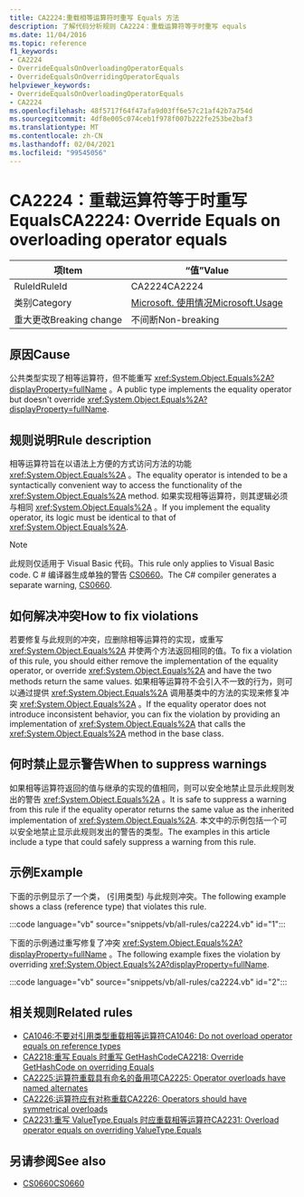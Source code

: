```yaml
---
title: CA2224:重载相等运算符时重写 Equals 方法
description: 了解代码分析规则 CA2224：重载运算符等于时重写 equals
ms.date: 11/04/2016
ms.topic: reference
f1_keywords:
- CA2224
- OverrideEqualsOnOverloadingOperatorEquals
- OverrideEqualsOnOverridingOperatorEquals
helpviewer_keywords:
- OverrideEqualsOnOverloadingOperatorEquals
- CA2224
ms.openlocfilehash: 48f5717f64f47afa9d03ff6e57c21af42b7a754d
ms.sourcegitcommit: 4df8e005c074ceb1f978f007b222fe253be2baf3
ms.translationtype: MT
ms.contentlocale: zh-CN
ms.lasthandoff: 02/04/2021
ms.locfileid: "99545056"
---
```

# <a name="ca2224-override-equals-on-overloading-operator-equals"></a><span data-ttu-id="65b2d-103">CA2224：重载运算符等于时重写 Equals</span><span class="sxs-lookup"><span data-stu-id="65b2d-103">CA2224: Override Equals on overloading operator equals</span></span>

|<span data-ttu-id="65b2d-104">项</span><span class="sxs-lookup"><span data-stu-id="65b2d-104">Item</span></span>|<span data-ttu-id="65b2d-105">“值”</span><span class="sxs-lookup"><span data-stu-id="65b2d-105">Value</span></span>|
|-|-|
|<span data-ttu-id="65b2d-106">RuleId</span><span class="sxs-lookup"><span data-stu-id="65b2d-106">RuleId</span></span>|<span data-ttu-id="65b2d-107">CA2224</span><span class="sxs-lookup"><span data-stu-id="65b2d-107">CA2224</span></span>|
|<span data-ttu-id="65b2d-108">类别</span><span class="sxs-lookup"><span data-stu-id="65b2d-108">Category</span></span>|[<span data-ttu-id="65b2d-109">Microsoft. 使用情况</span><span class="sxs-lookup"><span data-stu-id="65b2d-109">Microsoft.Usage</span></span>](usage-warnings.md)|
|<span data-ttu-id="65b2d-110">重大更改</span><span class="sxs-lookup"><span data-stu-id="65b2d-110">Breaking change</span></span>|<span data-ttu-id="65b2d-111">不间断</span><span class="sxs-lookup"><span data-stu-id="65b2d-111">Non-breaking</span></span>|

## <a name="cause"></a><span data-ttu-id="65b2d-112">原因</span><span class="sxs-lookup"><span data-stu-id="65b2d-112">Cause</span></span>

<span data-ttu-id="65b2d-113">公共类型实现了相等运算符，但不能重写 <xref:System.Object.Equals%2A?displayProperty=fullName> 。</span><span class="sxs-lookup"><span data-stu-id="65b2d-113">A public type implements the equality operator but doesn't override <xref:System.Object.Equals%2A?displayProperty=fullName>.</span></span>

## <a name="rule-description"></a><span data-ttu-id="65b2d-114">规则说明</span><span class="sxs-lookup"><span data-stu-id="65b2d-114">Rule description</span></span>

<span data-ttu-id="65b2d-115">相等运算符旨在以语法上方便的方式访问方法的功能 <xref:System.Object.Equals%2A> 。</span><span class="sxs-lookup"><span data-stu-id="65b2d-115">The equality operator is intended to be a syntactically convenient way to access the functionality of the <xref:System.Object.Equals%2A> method.</span></span> <span data-ttu-id="65b2d-116">如果实现相等运算符，则其逻辑必须与相同 <xref:System.Object.Equals%2A> 。</span><span class="sxs-lookup"><span data-stu-id="65b2d-116">If you implement the equality operator, its logic must be identical to that of <xref:System.Object.Equals%2A>.</span></span>

> [!NOTE]
> <span data-ttu-id="65b2d-117">此规则仅适用于 Visual Basic 代码。</span><span class="sxs-lookup"><span data-stu-id="65b2d-117">This rule only applies to Visual Basic code.</span></span> <span data-ttu-id="65b2d-118">C # 编译器生成单独的警告 [CS0660](../../../csharp/misc/cs0660.md)。</span><span class="sxs-lookup"><span data-stu-id="65b2d-118">The C# compiler generates a separate warning, [CS0660](../../../csharp/misc/cs0660.md).</span></span>

## <a name="how-to-fix-violations"></a><span data-ttu-id="65b2d-119">如何解决冲突</span><span class="sxs-lookup"><span data-stu-id="65b2d-119">How to fix violations</span></span>

<span data-ttu-id="65b2d-120">若要修复与此规则的冲突，应删除相等运算符的实现，或重写 <xref:System.Object.Equals%2A> 并使两个方法返回相同的值。</span><span class="sxs-lookup"><span data-stu-id="65b2d-120">To fix a violation of this rule, you should either remove the implementation of the equality operator, or override <xref:System.Object.Equals%2A> and have the two methods return the same values.</span></span> <span data-ttu-id="65b2d-121">如果相等运算符不会引入不一致的行为，则可以通过提供 <xref:System.Object.Equals%2A> 调用基类中的方法的实现来修复冲突 <xref:System.Object.Equals%2A> 。</span><span class="sxs-lookup"><span data-stu-id="65b2d-121">If the equality operator does not introduce inconsistent behavior, you can fix the violation by providing an implementation of <xref:System.Object.Equals%2A> that calls the <xref:System.Object.Equals%2A> method in the base class.</span></span>

## <a name="when-to-suppress-warnings"></a><span data-ttu-id="65b2d-122">何时禁止显示警告</span><span class="sxs-lookup"><span data-stu-id="65b2d-122">When to suppress warnings</span></span>

<span data-ttu-id="65b2d-123">如果相等运算符返回的值与继承的实现的值相同，则可以安全地禁止显示此规则发出的警告 <xref:System.Object.Equals%2A> 。</span><span class="sxs-lookup"><span data-stu-id="65b2d-123">It is safe to suppress a warning from this rule if the equality operator returns the same value as the inherited implementation of <xref:System.Object.Equals%2A>.</span></span> <span data-ttu-id="65b2d-124">本文中的示例包括一个可以安全地禁止显示此规则发出的警告的类型。</span><span class="sxs-lookup"><span data-stu-id="65b2d-124">The examples in this article include a type that could safely suppress a warning from this rule.</span></span>

## <a name="example"></a><span data-ttu-id="65b2d-125">示例</span><span class="sxs-lookup"><span data-stu-id="65b2d-125">Example</span></span>

<span data-ttu-id="65b2d-126">下面的示例显示了一个类， (引用类型) 与此规则冲突。</span><span class="sxs-lookup"><span data-stu-id="65b2d-126">The following example shows a class (reference type) that violates this rule.</span></span>

:::code language="vb" source="snippets/vb/all-rules/ca2224.vb" id="1":::

<span data-ttu-id="65b2d-127">下面的示例通过重写修复了冲突 <xref:System.Object.Equals%2A?displayProperty=fullName> 。</span><span class="sxs-lookup"><span data-stu-id="65b2d-127">The following example fixes the violation by overriding <xref:System.Object.Equals%2A?displayProperty=fullName>.</span></span>

:::code language="vb" source="snippets/vb/all-rules/ca2224.vb" id="2":::

## <a name="related-rules"></a><span data-ttu-id="65b2d-128">相关规则</span><span class="sxs-lookup"><span data-stu-id="65b2d-128">Related rules</span></span>

- [<span data-ttu-id="65b2d-129">CA1046:不要对引用类型重载相等运算符</span><span class="sxs-lookup"><span data-stu-id="65b2d-129">CA1046: Do not overload operator equals on reference types</span></span>](ca1046.md)
- [<span data-ttu-id="65b2d-130">CA2218:重写 Equals 时重写 GetHashCode</span><span class="sxs-lookup"><span data-stu-id="65b2d-130">CA2218: Override GetHashCode on overriding Equals</span></span>](ca2218.md)
- [<span data-ttu-id="65b2d-131">CA2225:运算符重载具有命名的备用项</span><span class="sxs-lookup"><span data-stu-id="65b2d-131">CA2225: Operator overloads have named alternates</span></span>](ca2225.md)
- [<span data-ttu-id="65b2d-132">CA2226:运算符应有对称重载</span><span class="sxs-lookup"><span data-stu-id="65b2d-132">CA2226: Operators should have symmetrical overloads</span></span>](ca2226.md)
- [<span data-ttu-id="65b2d-133">CA2231:重写 ValueType.Equals 时应重载相等运算符</span><span class="sxs-lookup"><span data-stu-id="65b2d-133">CA2231: Overload operator equals on overriding ValueType.Equals</span></span>](ca2231.md)

## <a name="see-also"></a><span data-ttu-id="65b2d-134">另请参阅</span><span class="sxs-lookup"><span data-stu-id="65b2d-134">See also</span></span>

- [<span data-ttu-id="65b2d-135">CS0660</span><span class="sxs-lookup"><span data-stu-id="65b2d-135">CS0660</span></span>](../../../csharp/misc/cs0660.md)
